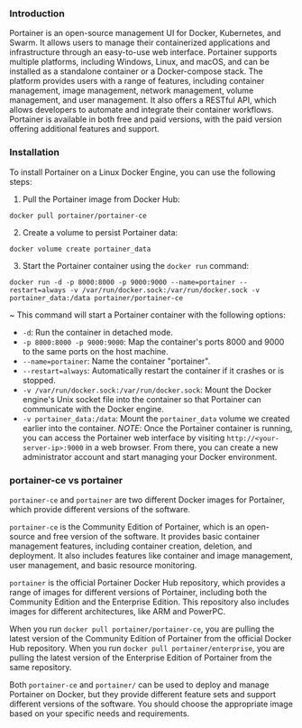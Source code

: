 ### Introduction
Portainer is an open-source management UI for Docker, Kubernetes, and Swarm. It allows users to manage their containerized applications and infrastructure through an easy-to-use web interface. Portainer supports multiple platforms, including Windows, Linux, and macOS, and can be installed as a standalone container or a Docker-compose stack. The platform provides users with a range of features, including container management, image management, network management, volume management, and user management. It also offers a RESTful API, which allows developers to automate and integrate their container workflows. Portainer is available in both free and paid versions, with the paid version offering additional features and support.

### Installation
To install Portainer on a Linux Docker Engine, you can use the following steps:
1. Pull the Portainer image from Docker Hub:
 ```
 docker pull portainer/portainer-ce
```
2. Create a volume to persist Portainer data: 
```
docker volume create portainer_data
```
3. Start the Portainer container using the `docker run` command:
```
docker run -d -p 8000:8000 -p 9000:9000 --name=portainer --restart=always -v /var/run/docker.sock:/var/run/docker.sock -v portainer_data:/data portainer/portainer-ce
```
~ This command will start a Portainer container with the following options:
-   `-d`: Run the container in detached mode.
-  `-p 8000:8000 -p 9000:9000`: Map the container's ports 8000 and 9000 to the same ports on the host machine.
-   `--name=portainer`: Name the container "portainer".
-   `--restart=always`: Automatically restart the container if it crashes or is stopped.
-   `-v /var/run/docker.sock:/var/run/docker.sock`: Mount the Docker engine's Unix socket file into the container so that Portainer can communicate with the Docker engine.
-   `-v portainer_data:/data`: Mount the `portainer_data` volume we created earlier into the container.
	_NOTE_: Once the Portainer container is running, you can access the Portainer web interface by visiting `http://<your-server-ip>:9000` in a web browser. From there, you can create a new administrator account and start managing your Docker environment.

### portainer-ce vs portainer
`portainer-ce` and `portainer` are two different Docker images for Portainer, which provide different versions of the software.

`portainer-ce` is the Community Edition of Portainer, which is an open-source and free version of the software. It provides basic container management features, including container creation, deletion, and deployment. It also includes features like container and image management, user management, and basic resource monitoring.

`portainer` is the official Portainer Docker Hub repository, which provides a range of images for different versions of Portainer, including both the Community Edition and the Enterprise Edition. This repository also includes images for different architectures, like ARM and PowerPC.

When you run `docker pull portainer/portainer-ce`, you are pulling the latest version of the Community Edition of Portainer from the official Docker Hub repository. When you run `docker pull portainer/enterprise`, you are pulling the latest version of the Enterprise Edition of Portainer from the same repository.

Both `portainer-ce` and `portainer/` can be used to deploy and manage Portainer on Docker, but they provide different feature sets and support different versions of the software. You should choose the appropriate image based on your specific needs and requirements.
